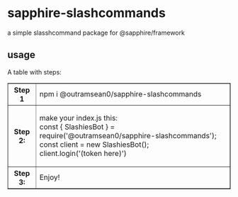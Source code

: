 # sapphire-slashcommands
a simple slasshcommand package for @sapphire/framework

## usage
A table with steps:
<table border="1">
    <tr>
        <th>Step 1</th>
        <td>npm i @outramsean0/sapphire-slashcommands</td>
    </tr>
    <tr>
        <th>Step 2:
        <td><p>
            make your index.js this:
            <br>
            const { SlashiesBot } = require('@outramsean0/sapphire-slashcommands');
            <br>
            const client = new SlashiesBot();
            <br>
            client.login('(token here)')
        </p></td>
    </tr>
    <tr>
        <th>Step 3:</th>
        <td>Enjoy!</td>
    </tr>
</table>